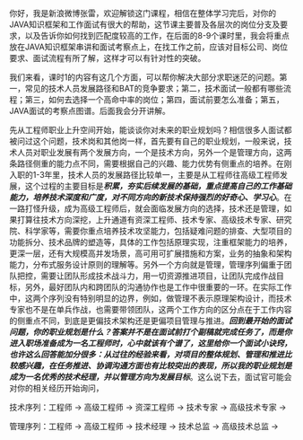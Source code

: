 你好，我是新浪微博张雷，欢迎解锁这门课程，相信在整体学习完后，对你的JAVA知识框架和工作面试有很大的帮助，这节课主要普及各层次的岗位分支及要求，以及告诉你如何找到匹配度较高的工作，在后面的8-9个课时里，我会将重点放在JAVA知识框架串讲和面试考察点上，在找工作之前，应该对目标公司、岗位要求、面试流程有所了解，这样才可以有针对性的突破。

我们来看，课时1的内容有这几个方面，可以帮你解决大部分求职迷茫的问题。第一，常见的技术人员发展路径和BAT的竞争要求；第二，技术面试一般都有哪些流程；第三，如何去选择一个高命中率的岗位；第四，面试前要怎么准备；第五，JAVA面试的考察点图谱。后面我会分开讲解。

先从工程师职业上升空间开始，能谈谈你对未来的职业规划吗？相信很多人面试都被问过这个问题，技术岗和其他岗一样，首先要有自己的职业规划，一般来说，技术人员对职业发展有两个发展方向，一个是技术方向，另外一个是管理方向，这两条路径侧重的能力点不同，需要根据自己的兴趣、能力优势有侧重点的培养。在刚入职的1-3年里，技术人员的发展路径比较单一，主要是从工程师往高级工程师发展，这个过程的主要目标是***积累，夯实后续发展的基础，重点提高自己的工作基础能力，培养技术深度和广度，对不同方向的新技术保持强烈的好奇心、学习心***。在一路打怪升级，成为高级工程师后，就会面临发展方向的选择，技术还是管理，如果打算往技术方向深挖，上升通道有资深工程师、技术专家、高级技术专家、研究院、科学家等，需要你重点培养技术攻坚能力，包括疑难问题的排查、大型项目的功能拆分、技术品牌的塑造等，具体的工作包括原理实现，注重框架能力的培养，更深一层，还有大规模高并发场景，高可用可扩展措施和方案，业务的抽象和架构能力，分布式服务设计原则的理解等。另外一个方向就是管理，管理序列偏重于团队把控，需要让团队形成技术战斗力，用一切资源推进项目，让团队完成作战目标，另外，最好团队内和跨团队的沟通协作也是工作中很重要的一环。在实际工作中，这两个序列没有特别明显的边界，例如，做管理不表示原理架构设计，而技术专家也不是在单兵作战，也需要带领团队，这两个工作方向的区分点在于工作内容的侧重点不同，到底是更偏技术架构还是更偏项目管理与推进。***回到最开始的面试问题，你的职业规划是什么？答案并不是在面试前打个副稿就完成任务了，而是你进入职场准备成为一名工程师时，心中就该有个谱了，这里给你一个面试小诀窍，也许这么回答能加分很多：从过往的经验来看，对项目的整体规划、管理和推进比较感兴趣，在任务推进、协调沟通方面也有比较突出的表现，所以我的职业规划是成为一名优秀的技术经理，并以管理方向为发展目标***。这么说下去，面试官可能会对你的相关经历开始询问，

技术序列：工程师 -> 高级工程师 -> 资深工程师 -> 技术专家 -> 高级技术专家 -> 

管理序列：工程师 -> 高级工程师 -> 技术经理 -> 技术总监 -> 高级技术总监 ->


